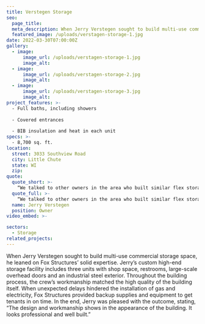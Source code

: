 ```yaml
---
title: Verstegen Storage
seo:
  page_title:
  meta_description: When Jerry Verstegen sought to build multi-use commercial storage space, he leaned on Fox Structures’ solid expertise.
  featured_image: /uploads/verstagen-storage-1.jpg
date: 2022-03-30T07:00:00Z
gallery: 
  - image: 
      image_url: /uploads/verstagen-storage-1.jpg
      image_alt:
  - image: 
      image_url: /uploads/verstagen-storage-2.jpg
      image_alt:
  - image: 
      image_url: /uploads/verstagen-storage-3.jpg
      image_alt:
project_features: >-
  - Full baths, including showers
  
  - Covered entrances
  
  - BIB insulation and heat in each unit
specs: >-
  - 8,700 sq. ft.
location:
  street: 3033 Southview Road
  city: Little Chute
  state: WI
  zip:
quote:
  quote_short: >-
    “We talked to other owners in the area who built similar flex storage buildings, and Fox Structures came highly recommended. Their on-site workers were excellent and professional. They kept a clean job site and were hard workers.”
  quote_full: >-
    “We talked to other owners in the area who built similar flex storage buildings, and Fox Structures came highly recommended. Their on-site workers were excellent and professional. They kept a clean job site and were hard workers. Fox Structures’ management team answered questions and provided any information we needed. I would absolutely recommend Fox Structures to others.”
  name: Jerry Verstegen
  position: Owner
video_embed: >-

sectors:
  - Storage
related_projects: 
---
```


When Jerry Verstegen sought to build multi-use commercial storage space, he leaned on Fox Structures’ solid expertise. Jerry’s custom high-end storage facility includes three units with shop space, restrooms, large-scale overhead doors and an industrial steel exterior. Throughout the building process, the crew’s workmanship matched the high quality of the building itself. When unexpected delays hindered the installation of gas and electricity, Fox Structures provided backup supplies and equipment to get tenants in on time. In the end, Jerry was pleased with the outcome, stating, “The design and workmanship shows in the appearance of the building. It looks professional and well built.”
